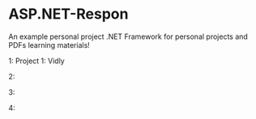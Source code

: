 # ASP.NET-Respon

An example personal project .NET Framework for personal projects and PDFs learning materials!

1: Project 1: Vidly

2:

3:

4:

